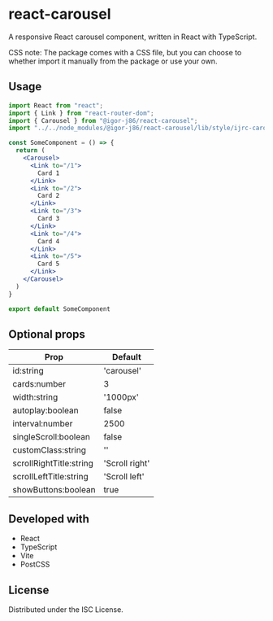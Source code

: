 # react-carousel
A responsive React carousel component, written in React with TypeScript.

CSS note:
The package comes with a CSS file, but you can choose to whether import it manually from the package or use your own.

## Usage
```jsx
import React from "react";
import { Link } from "react-router-dom";
import { Carousel } from "@igor-j86/react-carousel";
import "../../node_modules/@igor-j86/react-carousel/lib/style/ijrc-carousel.css";

const SomeComponent = () => {
  return (
    <Carousel>
      <Link to="/1">
        Card 1
      </Link>
      <Link to="/2">
        Card 2
      </Link>
      <Link to="/3">
        Card 3
      </Link>
      <Link to="/4">
        Card 4
      </Link>
      <Link to="/5">
        Card 5
      </Link>
    </Carousel>
  )
}

export default SomeComponent
```

## Optional props
| Prop                    | Default        |
| ----------------------- | -------------- |
| id:string               | 'carousel'     |
| cards:number            | 3              |
| width:string            | '1000px'       |
| autoplay:boolean        | false          |
| interval:number         | 2500           |
| singleScroll:boolean    | false          |
| customClass:string      | ''             |
| scrollRightTitle:string | 'Scroll right' |
| scrollLeftTitle:string  | 'Scroll left'  |
| showButtons:boolean     | true           |

## Developed with
- React
- TypeScript
- Vite
- PostCSS

## License
Distributed under the ISC License.
